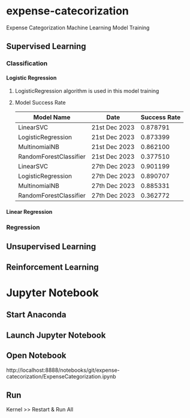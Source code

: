 # expense-catecorization

Expense Categorization Machine Learning Model Training

## Supervised Learning
### Classification
#### Logistic Regression
1. LogisticRegression algorithm is used in this model training
2. Model Success Rate

   | Model Name             | Date          | Success Rate |
   |------------------------|---------------|--------------|
   | LinearSVC              | 21st Dec 2023 | 0.878791     |
   | LogisticRegression     | 21st Dec 2023 | 0.873399     |
   | MultinomialNB          | 21st Dec 2023 | 0.862100     |
   | RandomForestClassifier | 21st Dec 2023 | 0.377510     |
   | LinearSVC              | 27th Dec 2023 | 0.901199     |
   | LogisticRegression     | 27th Dec 2023 | 0.890707     |
   | MultinomialNB          | 27th Dec 2023 | 0.885331     |
   | RandomForestClassifier | 27th Dec 2023 | 0.362772     |

#### Linear Regression

### Regression

## Unsupervised Learning

## Reinforcement Learning

# Jupyter Notebook
## Start Anaconda
## Launch Jupyter Notebook
## Open Notebook
http://localhost:8888/notebooks/git/expense-catecorization/ExpenseCategorization.ipynb
## Run
Kernel >> Restart & Run All